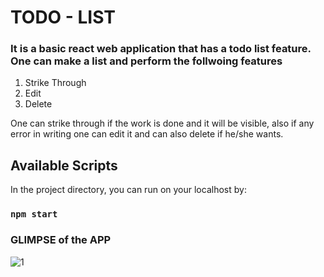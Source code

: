 # TODO - LIST

### It is a basic react web application that has a todo list feature. One can make a list and perform the follwoing features

   1) Strike Through 
   2) Edit
   3) Delete

One can strike through if the work is done and it will be visible, also if any error in writing one can edit it and can also delete if he/she wants.

## Available Scripts

In the project directory, you can run on your localhost by:

### `npm start`

### GLIMPSE of the APP
![1](https://user-images.githubusercontent.com/65067765/168423589-34213b6d-8783-4082-988a-024b6082d5c9.PNG)
